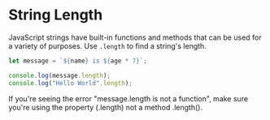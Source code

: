 # String Length

JavaScript strings have built-in functions and methods that can be used for a variety of purposes. Use `.length` to find a string's length.

```javascript
let message = `${name} is ${age * 7}`;

console.log(message.length);
console.log("Hello World".length);
```

<Error>
If you're seeing the error "message.length is not a function", make sure you're using the property (.length) not a method .length().
</Error>
